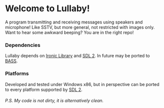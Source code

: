 # Welcome to Lullaby!
 A program transmitting and receiving messages using speakers and microphone! Like SSTV, but more general, not restricted with images only. Want to hear some awkward beeping? You are in the right repo!

### Dependencies
 Lullaby depends on [Ironic Library](https://github.com/Meta-chan/ironic_library) and [SDL 2](https://www.libsdl.org). In future may be ported to [BASS](http://www.un4seen.com).
	
### Platforms
 Developed and tested under Windows x86, but in perspective can be ported to every platform supported by [SDL 2](https://www.libsdl.org).

###### P.S. My code is not dirty, it is alternatively clean.